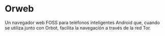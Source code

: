 [Title]: # (Orweb)
[Order]: # (84)

# Orweb

Un navegador web FOSS para teléfonos inteligentes Android que, cuando se utiliza junto con Orbot, facilita la navegación a través de la red Tor.
